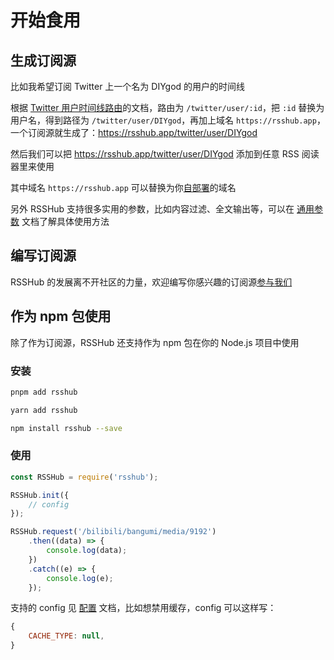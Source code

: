 # 开始食用

## 生成订阅源

比如我希望订阅 Twitter 上一个名为 DIYgod 的用户的时间线

根据 [Twitter 用户时间线路由](/routes/social-media#twitter)的文档，路由为 `/twitter/user/:id`，把 `:id` 替换为用户名，得到路径为 `/twitter/user/DIYgod`，再加上域名 `https://rsshub.app`，一个订阅源就生成了：<https://rsshub.app/twitter/user/DIYgod>

然后我们可以把 <https://rsshub.app/twitter/user/DIYgod> 添加到任意 RSS 阅读器里来使用

其中域名 `https://rsshub.app` 可以替换为你[自部署](/install)的域名

另外 RSSHub 支持很多实用的参数，比如内容过滤、全文输出等，可以在 [通用参数](/parameter) 文档了解具体使用方法

## 编写订阅源

RSSHub 的发展离不开社区的力量，欢迎编写你感兴趣的订阅源[参与我们](/joinus/quick-start)

## 作为 npm 包使用

除了作为订阅源，RSSHub 还支持作为 npm 包在你的 Node.js 项目中使用

### 安装

<code-group>
<code-block title="pnpm" active>

```bash
pnpm add rsshub
```

</code-block>
<code-block title="yarnv1">

```bash
yarn add rsshub
```

</code-block>
<code-block title="npm">

```bash
npm install rsshub --save
```

</code-block>
</code-group>

### 使用

```js
const RSSHub = require('rsshub');

RSSHub.init({
    // config
});

RSSHub.request('/bilibili/bangumi/media/9192')
    .then((data) => {
        console.log(data);
    })
    .catch((e) => {
        console.log(e);
    });
```

支持的 config 见 [配置](/install#配置) 文档，比如想禁用缓存，config 可以这样写：

```js
{
    CACHE_TYPE: null,
}
```
